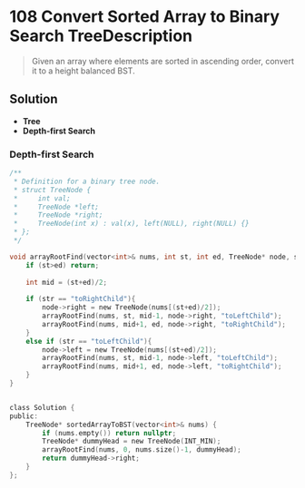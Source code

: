 # 108 Convert Sorted Array to Binary Search TreeDescription

>  Given an array where elements are sorted in ascending order, convert it to a height balanced BST.

## Solution

-  **Tree**
-  **Depth-first Search**

### Depth-first Search

```c
/**
 * Definition for a binary tree node.
 * struct TreeNode {
 *     int val;
 *     TreeNode *left;
 *     TreeNode *right;
 *     TreeNode(int x) : val(x), left(NULL), right(NULL) {}
 * };
 */

void arrayRootFind(vector<int>& nums, int st, int ed, TreeNode* node, string str = "toRightChild"){
    if (st>ed) return;
    
    int mid = (st+ed)/2;
    
    if (str == "toRightChild"){
        node->right = new TreeNode(nums[(st+ed)/2]);
        arrayRootFind(nums, st, mid-1, node->right, "toLeftChild");
        arrayRootFind(nums, mid+1, ed, node->right, "toRightChild");
    }
    else if (str == "toLeftChild"){
        node->left = new TreeNode(nums[(st+ed)/2]);
        arrayRootFind(nums, st, mid-1, node->left, "toLeftChild");
        arrayRootFind(nums, mid+1, ed, node->left, "toRightChild");
    }
}


class Solution {
public:
    TreeNode* sortedArrayToBST(vector<int>& nums) {
        if (nums.empty()) return nullptr;
        TreeNode* dummyHead = new TreeNode(INT_MIN);
        arrayRootFind(nums, 0, nums.size()-1, dummyHead);
        return dummyHead->right;
    }
};
```